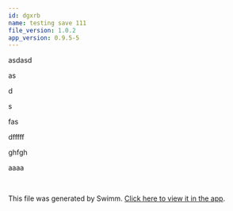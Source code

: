 ```yaml
---
id: dgxrb
name: testing save 111
file_version: 1.0.2
app_version: 0.9.5-5
---
```


asdasd

as

d

s

fas

dfffff

ghfgh

aaaa

<br/>

This file was generated by Swimm. [Click here to view it in the app](http://localhost:5000/repos/Z2l0aHViJTNBJTNBc3Rva2Utd2VhdGhlciUzQSUzQUFkZGllQ29oZW4=/docs/dgxrb).